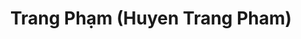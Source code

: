 ---
layout: album_gallery
resource: instagram
title: "Trang Phạm (Huyen Trang Pham)"
description: "Instagram albums of Trang Phạm (Huyen Trang Pham)</br>. Username: trangg.phaam"
active: gallery
images:
- image_path: /trangg.phaam/0/20240811_205652_455147474_18281374504225020_9118920791649303261_n.jpg
  gallery-folder: /gallery/trangg.phaam/0/
  gallery-name: 0
  gallery-date: May 2025
- image_path: /trangg.phaam/1/20210818_194954_238745431_378472587124102_809659253778081286_n.jpg
  gallery-folder: /gallery/trangg.phaam/1/
  gallery-name: 1
  gallery-date: May 2025
- image_path: /trangg.phaam/10/20241216_193606_470687084_18297877102225020_3759881721575659650_n.jpg
  gallery-folder: /gallery/trangg.phaam/10/
  gallery-name: 10
  gallery-date: May 2025
- image_path: /trangg.phaam/11/20220616_193148_288329341_365753362211137_1548083770192459816_n.jpg
  gallery-folder: /gallery/trangg.phaam/11/
  gallery-name: 11
  gallery-date: May 2025
- image_path: /trangg.phaam/12/20240718_191448_451839999_18278283778225020_2274757350697289046_n.jpg
  gallery-folder: /gallery/trangg.phaam/12/
  gallery-name: 12
  gallery-date: May 2025
- image_path: /trangg.phaam/13/20231220_200555_412629202_18252168670225020_5186219177922297678_n.jpg
  gallery-folder: /gallery/trangg.phaam/13/
  gallery-name: 13
  gallery-date: May 2025
- image_path: /trangg.phaam/14/20240609_201413_448132230_18273339430225020_4765009746432559899_n.jpg
  gallery-folder: /gallery/trangg.phaam/14/
  gallery-name: 14
  gallery-date: May 2025
- image_path: /trangg.phaam/2/20211220_191913_269540301_905137210180175_4581376028669975271_n.jpg
  gallery-folder: /gallery/trangg.phaam/2/
  gallery-name: 2
  gallery-date: May 2025
- image_path: /trangg.phaam/3/20211006_192850_244508363_273116294676473_5247061466685424357_n.jpg
  gallery-folder: /gallery/trangg.phaam/3/
  gallery-name: 3
  gallery-date: May 2025
- image_path: /trangg.phaam/4/20220822_193321_301008483_743098486761246_7791226867824051531_n.jpg
  gallery-folder: /gallery/trangg.phaam/4/
  gallery-name: 4
  gallery-date: May 2025
- image_path: /trangg.phaam/5/20221003_200717_310359119_485830966764552_3484934638365286793_n.jpg
  gallery-folder: /gallery/trangg.phaam/5/
  gallery-name: 5
  gallery-date: May 2025
- image_path: /trangg.phaam/6/20221224_120013_321313717_3384148461840271_4986213240546369742_n.jpg
  gallery-folder: /gallery/trangg.phaam/6/
  gallery-name: 6
  gallery-date: May 2025
- image_path: /trangg.phaam/7/20211023_202255_247430232_4826053424079947_7879566054422218732_n.jpg
  gallery-folder: /gallery/trangg.phaam/7/
  gallery-name: 7
  gallery-date: May 2025
- image_path: /trangg.phaam/8/20220414_193637_278428016_138974025354461_7361919015826808485_n.jpg
  gallery-folder: /gallery/trangg.phaam/8/
  gallery-name: 8
  gallery-date: May 2025
- image_path: /trangg.phaam/9/20241008_185653_462463421_18288901519225020_1062338588382602141_n.jpg
  gallery-folder: /gallery/trangg.phaam/9/
  gallery-name: 9
  gallery-date: May 2025
- image_path: /trangg.phaam/B/20220213_195948_273835592_342291957815488_6271443950234189358_n.jpg
  gallery-folder: /gallery/trangg.phaam/B/
  gallery-name: B
  gallery-date: May 2025
- image_path: /trangg.phaam/x/20210218_210041_151054067_695302451165534_5701880470861896160_n.jpg
  gallery-folder: /gallery/trangg.phaam/x/
  gallery-name: x
  gallery-date: May 2025
---